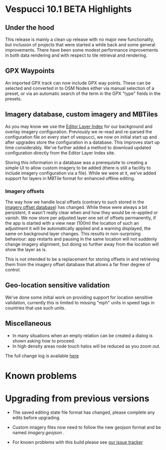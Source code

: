 # Vespucci 10.1 BETA Highlights
 
## Under the hood

This release is mainly a clean up release with no major new functionality, but inclusion of projects that were started a while back and some general improvements. There have been some modest performance improvements in both data rendering and with respect to tile retrieval and rendering.

## GPX Waypoints
 
An imported GPX track can now include GPX way points. These can be selected and converted in to OSM Nodes either via manual selection of a preset, or via an automatic search of the term in the GPX "type" fields in the presets.

## Imagery database, custom imagery and MBTiles

As you may know we use the [Editor Layer Index](https://github.com/osmlab/editor-layer-index) for our background and overlay imagery configuration. Previously we re-read and re-parsed the configuration file on every start of vespucci, we now on initial start up and after upgrades store the configuration in a database. This improves start up time considerably. We've further added a method to download updated 
configuration directly from the Editor Layer Index site.

Storing this information in a database was a prerequisite to creating a simple UI to allow custom imagery to be added (there is still a facility to include imagery configuration via a file). While we were at it, we've added support for layers in MBTile format for enhanced offline editing.

### Imagery offsets

The way how we handle local offsets (contrary to such stored in the [imagery offset database](http://offsets.textual.ru/)) has changed. While 
these were always a bit persistent, it wasn't really clear when and how they would be re-applied or vanish. We now store per adjusted layer one set of offsets permanently, if the app is started with a view near (100m) the location of such an adjustment it will be automatically applied and a warning displayed, the same on background layer changes. This results in non-surprising behaviour: app restarts and pausing in the same location will not suddenly change imagery alignment, but doing so further away from the location will show the layer as is.

This is not intended to be a replacement for storing offsets in and retrieving them from the imagery offset database that allows a far finer degree of control.

## Geo-location sensitive validation

We've done some initial work on providing support for location sensitive validation, currently this is limited to missing "mph" units in speed tags in countries that use such units.

## Miscellaneous 

* In many situations when an empty relation can be created a dialog is shown asking how to proceed.
* In high density areas node touch halos will be reduced as you zoom out.

The full change log is available [here](https://github.com/MarcusWolschon/osmeditor4android/commits/master)

# Known problems

# Upgrading from previous versions

* The saved editing state file format has changed, please complete any edits before upgrading.

* Custom imagery files now need to follow the new geojson format and be named _imagery.geojson_ .

* For known problems with this build please see [our issue tracker](https://github.com/MarcusWolschon/osmeditor4android/issues)

